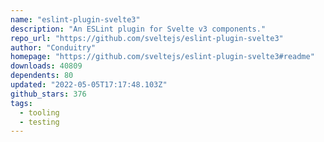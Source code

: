 ```yaml
---
name: "eslint-plugin-svelte3"
description: "An ESLint plugin for Svelte v3 components."
repo_url: "https://github.com/sveltejs/eslint-plugin-svelte3"
author: "Conduitry"
homepage: "https://github.com/sveltejs/eslint-plugin-svelte3#readme"
downloads: 40809
dependents: 80
updated: "2022-05-05T17:17:48.103Z"
github_stars: 376
tags: 
  - tooling
  - testing
---
```

